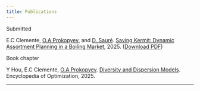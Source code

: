 ```yaml
---
title: Publications
---
```


Submitted
 
E.C Clemente, [O.A Prokopyev](https://scholar.google.com/citations?user=nM3-T30AAAAJ&hl=fr&oi=ao), and [D. Sauré](https://dii.uchile.cl/~dsaure/). [Saving Kermit: Dynamic Assortment Planning in a Boiling Market](https://papers.ssrn.com/sol3/papers.cfm?abstract_id=5243098), 2025. ([Download PDF](/publications/dynamicassortmentplanning/SavingKermitEnekoClemente.pdf))
 



Book chapter

Y Hou, E.C Clemente, [O.A Prokopyev](https://scholar.google.com/citations?user=nM3-T30AAAAJ&hl=fr&oi=ao). [Diversity and Dispersion Models](https://link.springer.com/referenceworkentry/10.1007/978-3-030-54621-2_776-1). Encyclopedia of Optimization, 2025.


---